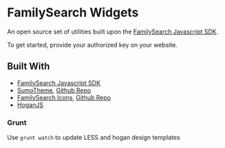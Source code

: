 FamilySearch Widgets
========

An open source set of utilities built upon the [FamilySearch Javascript SDK](https://github.com/rootsdev/familysearch-javascript-sdk). 

To get started, provide your authorized key on your website.

## Built With
* [FamilySearch Javascript SDK](https://github.com/rootsdev/familysearch-javascript-sdk)
* [SumoTheme](http://rootsdev.org/SumoTheme/),  [Github Repo](https://github.com/rootsdev/SumoTheme)
* [FamilySearch Icons](http://rootsdev.org/familysearch-icons),  [Github Repo](https://github.com/rootsdev/familysearch-icons)
* [HoganJS](http://twitter.github.io/hogan.js/)

### Grunt
Use `grunt watch` to update LESS and hogan design templates